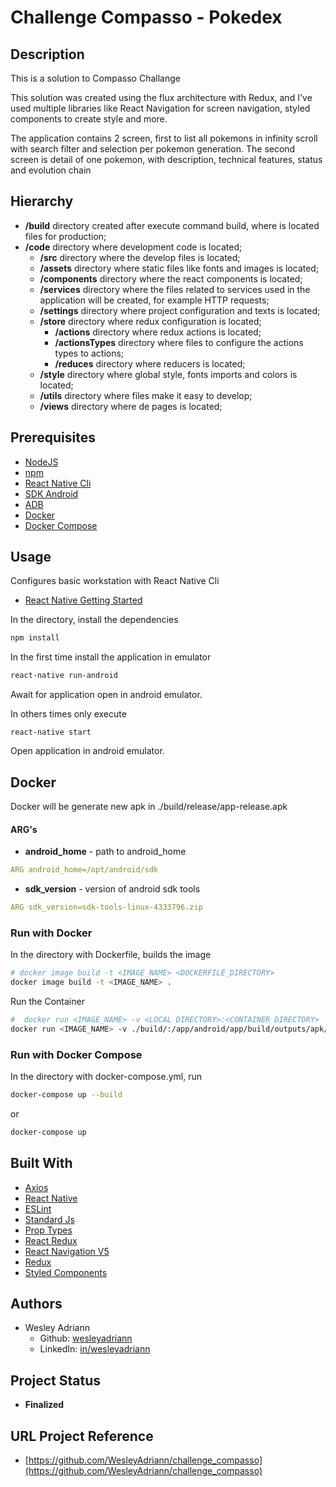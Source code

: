 Challenge Compasso - Pokedex
===
## Description

This is a solution to Compasso Challange 

This solution was created using the flux architecture with Redux, and I've used multiple libraries like React Navigation for screen navigation, styled components to create style and more.

The application contains 2 screen, first to list all pokemons in infinity scroll with search filter and selection per pokemon generation. The second screen is detail of one pokemon, with description, technical features, status and evolution chain

## Hierarchy

- **/build** directory created after execute command build, where is located files for production;
- **/code** directory where development code is located;
    - **/src** directory where the develop files is located;
    - **/assets** directory where static files like fonts and images is located;
    - **/components** directory where the react components is located;
    - **/services** directory where the files related to services used in the application will be created, for example HTTP requests;
    - **/settings** directory where project configuration and texts is located;
    - **/store** directory where redux configuration is located;
        - **/actions** directory where redux actions is located;
        - **/actionsTypes** directory where files to configure the actions types to actions;
        - **/reduces** directory where reducers is located;
    - **/style** directory where global style, fonts imports and colors is located;
    - **/utils** directory where files make it easy to develop;
    - **/views** directory where de pages is located;

## Prerequisites

- [NodeJS](https://nodejs.org)
- [npm](https://www.npmjs.com)
- [React Native Cli](https://www.npmjs.com/package/react-native-cli)
- [SDK Android](https://developer.android.com/studio)
- [ADB](https://developer.android.com/studio/command-line/adb.html)
- [Docker](https://www.docker.com)
- [Docker Compose](https://docs.docker.com/compose/)

## Usage
Configures basic workstation with React Native Cli  
- [React Native Getting Started](https://facebook.github.io/react-native/docs/getting-started)

In the directory, install the dependencies
```bash
npm install
```
In the first time install the application in emulator
```bash
react-native run-android
```
Await for application open in android emulator.

In others times only execute
```
react-native start
```
Open application in android emulator.

## Docker
Docker will be generate new apk in ./build/release/app-release.apk

#### ARG's
- **android_home** - path to android_home
```yml
ARG android_home=/opt/android/sdk
```
- **sdk_version** - version of android sdk tools
```yml
ARG sdk_version=sdk-tools-linux-4333796.zip
```

### Run with Docker
In the directory with Dockerfile, builds the image
```bash
# docker image build -t <IMAGE_NAME> <DOCKERFILE_DIRECTORY>
docker image build -t <IMAGE_NAME> .
```

Run the Container
```bash
#  docker run <IMAGE_NAME> -v <LOCAL DIRECTORY>:<CONTAINER DIRECTORY>
docker run <IMAGE_NAME> -v ./build/:/app/android/app/build/outputs/apk/
```

### Run with Docker Compose
In the directory with docker-compose.yml, run
```bash
docker-compose up --build
```
or
```bash
docker-compose up
```
## Built With

- [Axios](https://github.com/axios/axios)
- [React Native](https://reactnative.dev/)
- [ESLint](https://eslint.org)
- [Standard Js](https://standardjs.com/)
- [Prop Types](https://www.npmjs.com/package/prop-types)
- [React Redux](https://react-redux.js.org)
- [React Navigation V5](https://reactnavigation.org/)
- [Redux](https://redux.js.org)
- [Styled Components](https://www.styled-components.com)

## Authors
- Wesley Adriann
  - Github: [wesleyadriann](https://github.com/WesleyAdriann)
  - LinkedIn: [in/wesleyadriann](https://www.linkedin.com/in/wesleyadriann/)

## Project Status

- **Finalized**

## URL Project Reference

- [https://github.com/WesleyAdriann/challenge_compasso](https://github.com/WesleyAdriann/challenge_compasso)
